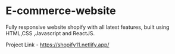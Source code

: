 # E-commerce-website
Fully responsive website shopify with all latest  features, built using HTML,CSS ,Javascript and ReactJS.
   
   
Project Link -        https://shopify11.netlify.app/
